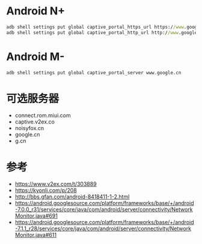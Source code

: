 # Android N+
``` cmd
adb shell settings put global captive_portal_https_url https://www.google.cn/generate_204
adb shell settings put global captive_portal_http_url http://www.google.cn/generate_204
```

# Android M-
``` cmd
adb shell settings put global captive_portal_server www.google.cn
```

# 可选服务器
- connect.rom.miui.com
- captive.v2ex.co
- noisyfox.cn
- google.cn
- g.cn

# 参考
- https://www.v2ex.com/t/303889
- https://kyonli.com/p/208
- http://bbs.gfan.com/android-8418411-1-2.html
- https://android.googlesource.com/platform/frameworks/base/+/android-7.0.0_r31/services/core/java/com/android/server/connectivity/NetworkMonitor.java#691
- https://android.googlesource.com/platform/frameworks/base/+/android-7.1.1_r28/services/core/java/com/android/server/connectivity/NetworkMonitor.java#611
